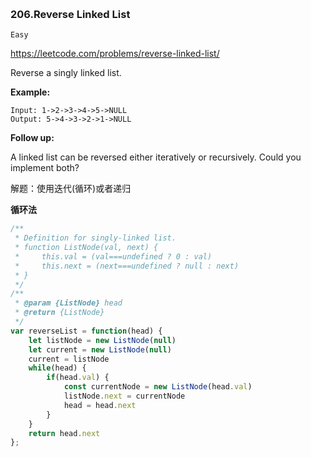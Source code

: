 ​	

### 206.Reverse Linked List

`Easy`

https://leetcode.com/problems/reverse-linked-list/

Reverse a singly linked list.

**Example:**

```
Input: 1->2->3->4->5->NULL
Output: 5->4->3->2->1->NULL
```

**Follow up:**

A linked list can be reversed either iteratively or recursively. Could you implement both?



解题：使用迭代(循环)或者递归

**循环法**

~~~js
/**
 * Definition for singly-linked list.
 * function ListNode(val, next) {
 *     this.val = (val===undefined ? 0 : val)
 *     this.next = (next===undefined ? null : next)
 * }
 */
/**
 * @param {ListNode} head
 * @return {ListNode}
 */
var reverseList = function(head) {
    let listNode = new ListNode(null)
    let current = new ListNode(null)
    current = listNode
    while(head) {
        if(head.val) {
            const currentNode = new ListNode(head.val)
            listNode.next = currentNode
            head = head.next
        }
    }
    return head.next
};
~~~

